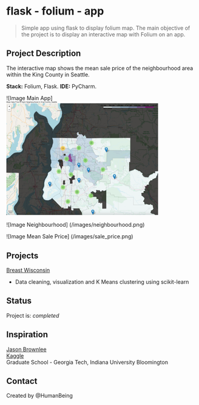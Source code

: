 # flask - folium - app
> Simple app using flask to display folium map. 
> The main objective of the project is to display an interactive map with Folium on an app. 

## Project Description
The interactive map shows the mean sale price of the neighbourhood area within the King County in Seattle. 

**Stack:** Folium, Flask.
**IDE:** PyCharm.


![Image Main App] <img src="https://github.com/NothinBetterToDo/Data-Visualization/blob/master/images/main_app.png" width="400"/>




![Image Neighbourhood] (/images/neighbourhood.png)






![Image Mean Sale Price] (/images/sale_price.png)




## Projects

[Breast Wisconsin](https://github.com/NothinBetterToDo/PYTHON-PROJECTS/tree/master/Breast_Wisconsin)
* Data cleaning, visualization and K Means clustering using scikit-learn <br/>


## Status
Project is: _completed_

## Inspiration
[Jason Brownlee](https://machinelearningmastery.com) </br>
[Kaggle](https://www.kaggle.com)</br>
Graduate School - Georgia Tech, Indiana University Bloomington

## Contact
Created by @HumanBeing
